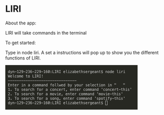 # LIRI

About the app:

LIRI will take commands in the terminal

To get started:

Type in node liri. A set a instructions will pop up to show you the different functions of LIRI.

![intro screenshot](/images/Intro.png)
